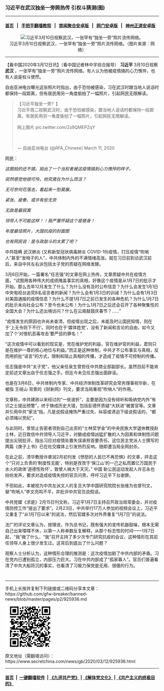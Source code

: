 ### 习近平在武汉独坐一旁照热传 引权斗猜测(图)
------------------------

#### [首页](https://github.com/gfw-breaker/banned-news/blob/master/README.md) &nbsp;&nbsp;|&nbsp;&nbsp; [手把手翻墙教程](https://github.com/gfw-breaker/guides/wiki) &nbsp;&nbsp;|&nbsp;&nbsp; [禁闻聚合安卓版](https://github.com/gfw-breaker/bn-android) &nbsp;&nbsp;|&nbsp;&nbsp; [网门安卓版](https://github.com/oGate2/oGate) &nbsp;&nbsp;|&nbsp;&nbsp; [神州正道安卓版](https://github.com/SzzdOgate/update) 



<div class="article_right" style="fone-color:#000">
 <p style="text-align:center">
  <img alt="习近平3月10日视察武汉，一张罕有“独坐一旁”照片流传网络。" src="//img3.secretchina.com/pic/2020/3-12/p2645841a887029420-ss.jpg" style="height:337px; width:600px"/>
  <br>
   习近平3月10日视察武汉，一张罕有“独坐一旁”照片流传网络。（图片来源：网络）
   <span id="hideid" name="hideid" style="color:red;display:none;">
    <span href="https://www.secretchina.com">
    </span>
   </span>
  </br>
 </p>
 <div id="txt-mid1-t21-2017">
  

---


  </div>
 </div>
 <p>
  【看中国2020年3月12日讯】（看中国记者林中宇综合报导）
  <strong>
   <span href="https://www.secretchina.com/news/gb/tag/习近平" target="_blank">
    习近平
   </span>
  </strong>
  3月10日视察
  <strong>
   武汉
  </strong>
  ，一张罕有“独坐一旁”照片流传网络。有人认为他被疫情搞的心力憔悴，也有人说是权斗使然。
  <span id="hideid" name="hideid" style="color:red;display:none;">
   <span href="https://www.secretchina.com">
   </span>
  </span>
 </p>
 <p>
  自由亚洲电台曝光这张照片时指出，由于恐怕被感染，习在武汉时跟当地人说话时都保持一段距离，但有居民用另一角度偷拍了一幅照片，引起网民无限解读。
 </p>
 <blockquote class="twitter-tweet">
  <p dir="ltr" lang="zh">
   【习近平独坐一旁？】
   <br>
    习近平周二视察武汉时，由于恐怕被感染，跟当地人说话时都保持一段距离，有居民用另一角度偷拍了一幅照片，引起网民无限解读。
    <br>
     <br>
      网上图片
      <span href="https://t.co/Zs9QMEPZqY">
       pic.twitter.com/Zs9QMEPZqY
      </span>
     </br>
    </br>
   </br>
  </p>
  — 自由亚洲电台 (@RFA_Chinese)
  <span href="https://twitter.com/RFA_Chinese/status/1237557081785286658?ref_src=twsrc%5Etfw">
   March 11, 2020
  </span>
 </blockquote>
 <p>
  网民：
 </p>
 <p>
  <em>
   这图拍的还不错。拍出了一个当权者被这疫情搞到心力憔悴的样子。
  </em>
 </p>
 <p>
  <em>
   突然感觉他很可怜，他究竟在为什么而活？
  </em>
 </p>
 <p>
  <em>
   无可奈何花落去，看起来一愁莫展。
  </em>
 </p>
 <p>
  <em>
   紧张、疲惫、或许有些无奈
  </em>
 </p>
 <p>
  <em>
   无敌是最寂寞
  </em>
 </p>
 <p>
  <em>
   领导人不可能这样！！我严重怀疑这个是替身！
  </em>
 </p>
 <p>
  <em>
   年度最佳照片，大国抗疫的封面图
  </em>
 </p>
 <p>
  <em>
   也有网民说：是与政敌斗的太累了吧？
  </em>
 </p>
 <p>
  中共隐瞒
  <span href="https://www.secretchina.com/news/gb/tag/武汉肺炎" target="_blank">
   武汉肺炎
  </span>
  (又称新型冠状病毒肺炎 COVID-19)疫情，打压疫情“吹哨人”甚至“发哨子的人”，中共体制内外的不满情绪高涨。就在习日前到访武汉前后，来自中共左右派包括太子党的质疑在网络发酵。
 </p>
 <center>
  <div style="max-width: 632px;height:180px; display: none; text-align: center; margin: 0 auto; overflow: hidden;overflow-x: hidden;">
   <div id="taboola-midarticle-thumbnails" style="max-width: 632px;height:180px;overflow: hidden;overflow-x: hidden;">
   </div>
  </div>
  <div>
   <ins class="adsbygoogle" data-ad-client="ca-pub-1276641434651360" data-ad-format="fluid" data-ad-layout="in-article" data-ad-slot="5164544770" style="display:block; text-align:center;">
   </ins>
  </div>
 </center>
 <p>
  3月6日开始，一篇署名“任志强”的文章在网上热传。文章质疑中共在疫情方面，“试图用各种伟大的成绩掩盖事实的真相，好像这个疫情是从1月7日的批示才开始。那么去年12月发生了什么？为什么没有及时公布信息？为什么会发生1月1日中央电视台追究8名谣言者的新闻？为什么会有1月3日的训诫？为什么会有1月3日对美国通报的疫情信息？为什么不提1月7日之前已发生的各种危机？为什么1月7日的批示未向社会公布？至今也未公布！为什么1月7日之后还会召开了各种聚集性的全国大会？为什么还出境访问？什么在云南敲鼓庆春节？……”
 </p>
 <p>
  “疫情发生的原因也许尚未查清，但疫情出现之后，未能及时让国民知情，则在于‘上无令则下不行’。同时也在于‘媒体姓党’，没有了新闻和言论的自由，如今又加了个‘对借机恶毒攻击’要严惩的罪名！”
 </p>
 <p>
  “这次疫情中可以看到的现实是，党在维护党的利益，官在维护官的利益，君则只是在维护一尊的核心地位与利益。”而正是这种体制，中共才不公布事实与真相，反而用抓批“谣言”的方式，限制和阻止真相的传播，才造成了疫情不可控制的传播。
 </p>
 <p>
  任志强是中共“太子党”，他父亲任泉生曾担任中共商业部副部长。虽然目前不能肯定前述文章出自于任志强之手。但迄今未见任志强出面辟谣。
 </p>
 <center>
  <ins class="adsbygoogle" data-ad-client="ca-pub-1276641434651360" data-ad-format="fluid" data-ad-layout="in-article" data-ad-slot="3646767294" style="display:block; text-align:center;">
  </ins>
 </center>
 <p>
  也是在3月6日，中共体制内专家、中共经济体制改革研究会常务理事祝华新，在被指
  <span href="https://www.secretchina.com/news/gb/tag/王岐山" target="_blank">
   王岐山
  </span>
  背景的《财新网》刊文，要求当局重视“吹哨人”的作用。
 </p>
 <p>
  文章称，中共建政以来经过的“一些波折”，主要是因为没有倾听和吸纳党内外“有识之士提出预警”，终于铸成历史大错，包括彭德怀质疑“大跃进”被罢官等。文章并引用中共“家法”指，凡是说假话掩饰严重过失、纵容或诱迫下级说假话的，“都必须绳以党纪”。
 </p>
 <p>
  与此同时，曾禁止告密者领到自己出资的“士林奖学金”的中央民族大学退休教授赵士林，近日致信中共领导人习近平，对酿成疫情凶猛扩散的人为因素和体制性问题提出尖锐批评，指出习应对疫情处置失误承担首要责任。这位民主党派人士撰写的两篇《庚子上书》已在社交媒体上引发热烈反响。随即遭当局全网封杀。
 </p>
 <p>
  在此之前，清华教授许章润2月初刊发《愤怒的人民已不再恐惧》的文章，抨击这个“只对上负责的‘制度性无能’，特别是孜孜于‘保江山’的一己之私而置亿万国民于水火的政体‘道德性败坏’，致使人祸大于天灾。”
  <span href="https://www.secretchina.com" target="_blank">
   中国
  </span>
  新公民运动发起人许志永也纷纷发声，要求对造成疫情失控的官员问责，呼吁习近平下台谢罪。
 </p>
 <p>
  不但如此，本被视为中共左派文人的复旦大学中国研究院院长张维为也曾刊文，替“吹哨人”李文亮鸣不平，并批评中共官员说假话。
 </p>
 <p>
  中共党媒《求是》2月15日刊文称，习近平1月7日主持召开政治局常委会，并对疫情防控工作“提出了要求”。2月23日，中共举行17万人参加的视频会议上，习近平又重复了“从1月7日以来”的说法，然后官媒多次对外界重复“1月7日”的说法。
 </p>
 <p>
  法广的评论文章认为，按理说，作为总书记，既有强大的宣传机器鼓噪，根本无需自己出来喋喋不休，以第一人称单数反复解释，从那个标志性的时间——1月7日起，“我”做了什么，“我”召开主持了多少次专门研究抗疫的会议，这种情形在其前任领导人身上很少发生过。这背后到底出了什么问题？
 </p>
 <p>
  观察人士分析认为，这种情形合理的推测是：这次疫情加剧了中共内部的矛盾。习在党内已遭到孤立，内部压力巨大。习在中共内部成了“孤家寡人”。官员们普遍看清了中共大船将沉的事实，也看清了习极力保党是无用、很傻的行为。
  <center>
   <div>
    <div id="txt-mid2-t22-2017" style="display: block;  max-height: 351px;  overflow: hidden;">
     <div id="SC-21xxx">
     </div>
     <ins class="adsbygoogle" data-ad-client="ca-pub-1276641434651360" data-ad-format="auto" data-ad-slot="4301710469" data-full-width-responsive="true" style="display:block">
     </ins>
    </div>
   </div>
  </center>
  <div style="padding-top:12px;">
  </div>
 </p>
</div>

<hr/>
手机上长按并复制下列链接或二维码分享本文章：<br/>
https://github.com/gfw-breaker/banned-news/blob/master/pages/p2/925936.md <br/>
<a href='https://github.com/gfw-breaker/banned-news/blob/master/pages/p2/925936.md'><img src='https://github.com/gfw-breaker/banned-news/blob/master/pages/p2/925936.md.png'/></a> <br/>
原文地址（需翻墙访问）：https://www.secretchina.com/news/gb/2020/03/12/925936.html


------------------------
#### [首页](https://github.com/gfw-breaker/banned-news/blob/master/README.md) &nbsp;|&nbsp; [一键翻墙软件](https://github.com/gfw-breaker/nogfw/blob/master/README.md) &nbsp;| [《九评共产党》](https://github.com/gfw-breaker/9ping.md/blob/master/README.md#九评之一评共产党是什么) | [《解体党文化》](https://github.com/gfw-breaker/jtdwh.md/blob/master/README.md) | [《共产主义的终极目的》](https://github.com/gfw-breaker/gczydzjmd.md/blob/master/README.md)


<img src='http://gfw-breaker.win/banned-news/pages/p2/925936.md' width='0px' height='0px'/>